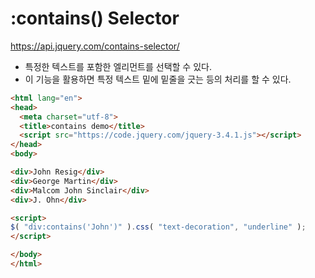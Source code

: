# :contains() Selector
https://api.jquery.com/contains-selector/

- 특정한 텍스트를 포함한 엘리먼트를 선택할 수 있다.
- 이 기능을 활용하면 특정 텍스트 밑에 밑줄을 긋는 등의 처리를 할 수 있다.

```html
<html lang="en">
<head>
  <meta charset="utf-8">
  <title>contains demo</title>
  <script src="https://code.jquery.com/jquery-3.4.1.js"></script>
</head>
<body>

<div>John Resig</div>
<div>George Martin</div>
<div>Malcom John Sinclair</div>
<div>J. Ohn</div>

<script>
$( "div:contains('John')" ).css( "text-decoration", "underline" );
</script>

</body>
</html>
```
